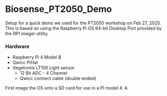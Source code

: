 # Biosense_PT2050_Demo
Setup for a quick demo we used for the PT2050 workshop on Feb 27, 2025. This is based on using the Raspberry Pi OS 64-bit Desktop Port provided by the RPI imager utility. 

### Hardware
- Raspberry Pi 4 Model B
- Qwicc PiHat
- Vegetronix LT150 Light sensor
    - 12 Bit ADC - 4 Channel
    - Qwicc connect cable (double ended)


First image the OS onto a SD card for use in a PI model 4. A
